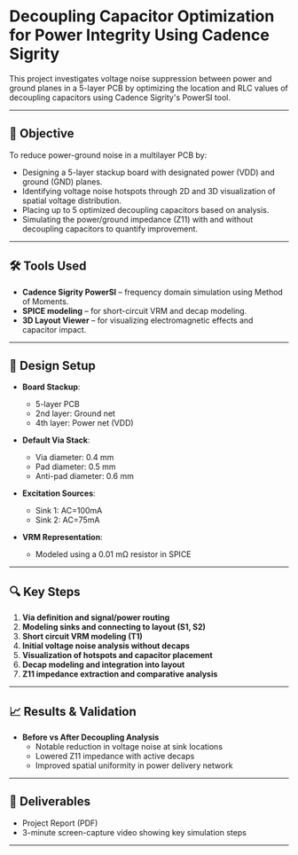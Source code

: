 # Decoupling Capacitor Optimization for Power Integrity Using Cadence Sigrity

This project investigates voltage noise suppression between power and ground planes in a 5-layer PCB by optimizing the location and RLC values of decoupling capacitors using Cadence Sigrity's PowerSI tool.

---

## 📌 Objective

To reduce power-ground noise in a multilayer PCB by:

- Designing a 5-layer stackup board with designated power (VDD) and ground (GND) planes.
- Identifying voltage noise hotspots through 2D and 3D visualization of spatial voltage distribution.
- Placing up to 5 optimized decoupling capacitors based on analysis.
- Simulating the power/ground impedance (Z11) with and without decoupling capacitors to quantify improvement.

---

## 🛠 Tools Used

- **Cadence Sigrity PowerSI** – frequency domain simulation using Method of Moments.
- **SPICE modeling** – for short-circuit VRM and decap modeling.
- **3D Layout Viewer** – for visualizing electromagnetic effects and capacitor impact.

---

## 🔧 Design Setup

- **Board Stackup**:
  - 5-layer PCB
  - 2nd layer: Ground net
  - 4th layer: Power net (VDD)

- **Default Via Stack**:
  - Via diameter: 0.4 mm
  - Pad diameter: 0.5 mm
  - Anti-pad diameter: 0.6 mm

- **Excitation Sources**:
  - Sink 1: AC=100mA
  - Sink 2: AC=75mA

- **VRM Representation**:
  - Modeled using a 0.01 mΩ resistor in SPICE

---

## 🔍 Key Steps

1. **Via definition and signal/power routing**
2. **Modeling sinks and connecting to layout (S1, S2)**
3. **Short circuit VRM modeling (T1)**
4. **Initial voltage noise analysis without decaps**
5. **Visualization of hotspots and capacitor placement**
6. **Decap modeling and integration into layout**
7. **Z11 impedance extraction and comparative analysis**

---

## 📈 Results & Validation

- **Before vs After Decoupling Analysis**
  - Notable reduction in voltage noise at sink locations
  - Lowered Z11 impedance with active decaps
  - Improved spatial uniformity in power delivery network

---

## 🎥 Deliverables

- Project Report (PDF)
- 3-minute screen-capture video showing key simulation steps

---

